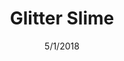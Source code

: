 ---
layout: recipe
title:  Glitter Slime
image: /images/glitter-slime.png
date:   5/1/2018
permalink: /glitter-slime/
servings: 3
time: 6 minutes
difficulty: 2
directions:
  - step: Start by emptying 2 bottles of Elmer's Glitter Glue into a large bowl
  - step: Second, add your extra glitter to the bowl
  - step: Then, measure and pour in 1 tablespoon of Baking Soda
  - step: After that, measure 3 tablespoons of contact lens solution into the bowl
  - step: Your almost done! Now mixing in 2 tablespoons of water for extra stretchyness
  - step: Finally, start to mix your slime with a spoon or with your hands
ingredients:
  - ingredient: Elmer's Glitter Glue
    quantity: 2 bottles
  - ingredient: Glitter
    quantity: At least 2 extra colors
  - ingredient: Baking Soda
    quantity: 1 Tablespoons
  - ingredient: Contact Solution with Borax
    quantity: 3 Tablespoons    
  - ingredient: Water
    quantity: 2 Tablespoons      
materials:
  - item: Spoon
    quantity: 1
  - item: Plastic or glass Bowl
    quantity: 1   
---